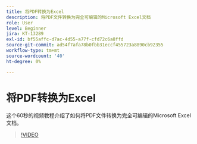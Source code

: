 ```yaml
---
title: 将PDF转换为Excel
description: 将PDF文件转换为完全可编辑的Microsoft Excel文档
role: User
level: Beginner
jira: KT-13289
exl-id: bf55affc-d7ac-4d55-a77f-cfd72c6a8ffd
source-git-commit: ad54f7afa78b0fbb31eccf455723a8890cb92355
workflow-type: tm+mt
source-wordcount: '40'
ht-degree: 0%

---
```


# 将PDF转换为Excel

这个60秒的视频教程介绍了如何将PDF文件转换为完全可编辑的Microsoft Excel文档。

>[!VIDEO](https://video.tv.adobe.com/v/3409908?quality=12&learn=on&hidetitle=true)
